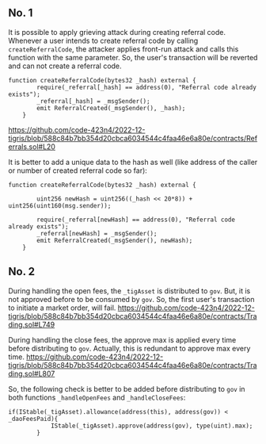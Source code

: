 ## No. 1
It is possible to apply grieving attack during creating referral code. Whenever a user intends to create referral code by calling `createReferralCode`, the attacker applies front-run attack and calls this function with the same parameter. So, the user's transaction will be reverted and can not create a referral code. 
```
function createReferralCode(bytes32 _hash) external {
        require(_referral[_hash] == address(0), "Referral code already exists");
        _referral[_hash] = _msgSender();
        emit ReferralCreated(_msgSender(), _hash);
    }
```
https://github.com/code-423n4/2022-12-tigris/blob/588c84b7bb354d20cbca6034544c4faa46e6a80e/contracts/Referrals.sol#L20

It is better to add a unique data to the hash as well (like address of the caller or number of created referral code so far):
```
function createReferralCode(bytes32 _hash) external {

        uint256 newHash = uint256((_hash << 20*8)) + uint256(uint160(msg.sender));

        require(_referral[newHash] == address(0), "Referral code already exists");
        _referral[newHash] = _msgSender();
        emit ReferralCreated(_msgSender(), newHash);
    }
```

## No. 2
During handling the open fees, the `_tigAsset` is distributed to `gov`. But, it is not approved before to be consumed by `gov`. So, the first user's transaction to  initiate a market order, will fail.
https://github.com/code-423n4/2022-12-tigris/blob/588c84b7bb354d20cbca6034544c4faa46e6a80e/contracts/Trading.sol#L749

During handling the close fees, the approve max is applied every time before distributing to `gov`. Actually, this is redundant to approve max every time.
https://github.com/code-423n4/2022-12-tigris/blob/588c84b7bb354d20cbca6034544c4faa46e6a80e/contracts/Trading.sol#L807

So, the following check is better to be added before distributing to `gov` in both functions `_handleOpenFees` and `_handleCloseFees`:
```
if(IStable(_tigAsset).allowance(address(this), address(gov)) < _daoFeesPaid){
            IStable(_tigAsset).approve(address(gov), type(uint).max);
        }
```


